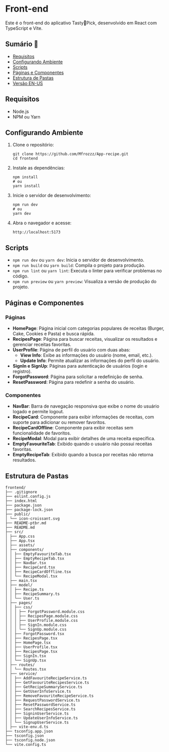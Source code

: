 # Front-end

Este é o front-end do aplicativo Tasty🥐Pick, desenvolvido em React com TypeScript e Vite.

## Sumário 📄
* [Requisitos](#requisitos)
* [Configurando Ambiente](#configurando-ambiente)
* [Scripts](#scripts)
* [Páginas e Componentes](#paginas-e-componentes)
* [Estrutura de Pastas](#estrutura-de-pastas)
* [Versão EN-US](https://github.com/Mfrozzz/App-recipe/blob/master/frontend/README.md)

## <span id="requisitos">Requisitos</span>

- Node.js
- NPM ou Yarn

## <span id="configurando-ambiente">Configurando Ambiente</span>

1. Clone o repositório:
    ```shell
    git clone https://github.com/Mfrozzz/App-recipe.git
    cd frontend
    ```

2. Instale as dependências:
    ```shell
    npm install
    # ou
    yarn install
    ```

3. Inicie o servidor de desenvolvimento:
    ```shell
    npm run dev
    # ou
    yarn dev
    ```

4. Abra o navegador e acesse:
    ```
    http://localhost:5173
    ```

## <span id="scripts">Scripts</span>

- `npm run dev` ou `yarn dev`: Inicia o servidor de desenvolvimento.
- `npm run build` ou `yarn build`: Compila o projeto para produção.
- `npm run lint` ou `yarn lint`: Executa o linter para verificar problemas no código.
- `npm run preview` ou `yarn preview`: Visualiza a versão de produção do projeto.

## <span id="paginas-e-componentes">Páginas e Componentes</span>

### Páginas
- **HomePage**: Página inicial com categorias populares de receitas (Burger, Cake, Cookies e Pasta) e busca rápida.
- **RecipesPage**: Página para buscar receitas, visualizar os resultados e gerenciar receitas favoritas.
- **UserProfile**: Página de perfil do usuário com duas abas:
  - **View Info**: Exibe as informações do usuário (nome, email, etc.).
  - **Update Info**: Permite atualizar as informações do perfil do usuário.
- **SignIn e SignUp**: Páginas para autenticação de usuários (login e registro).
- **ForgotPassword**: Página para solicitar a redefinição de senha.
- **ResetPassword**: Página para redefinir a senha do usuário.

### Componentes
- **NavBar**: Barra de navegação responsiva que exibe o nome do usuário logado e permite logout.
- **RecipeCard**: Componente para exibir informações de receitas, com suporte para adicionar ou remover favoritos.
- **RecipeCardOffline**: Componente para exibir receitas sem funcionalidade de favoritos.
- **RecipeModal**: Modal para exibir detalhes de uma receita específica.
- **EmptyFavouriteTab**: Exibido quando o usuário não possui receitas favoritas.
- **EmptyRecipeTab**: Exibido quando a busca por receitas não retorna resultados.

## <span id="estrutura-de-pastas">Estrutura de Pastas</span>
```
frontend/ 
├── .gitignore 
├── eslint.config.js 
├── index.html 
├── package.json 
├── package-lock.json
├── public/ 
│ └── icon-croissant.svg 
├── README-ptbr.md 
├── README.md 
├── src/ 
│ ├── App.css 
│ ├── App.tsx 
│ ├── assets/ 
│ ├── components/ 
│ │ ├── EmptyFavouriteTab.tsx 
│ │ ├── EmptyRecipeTab.tsx 
│ │ ├── NavBar.tsx 
│ │ ├── RecipeCard.tsx 
│ │ ├── RecipeCardOffline.tsx 
│ │ └── RecipeModal.tsx 
│ ├── main.tsx 
│ ├── model/ 
│ │ ├── Recipe.ts 
│ │ ├── RecipeSummary.ts 
│ │ └── User.ts 
│ ├── pages/ 
│ │ ├── css/ 
│ │ │ ├── ForgotPassword.module.css 
│ │ │ ├── RecipesPage.module.css 
│ │ │ ├── UserProfile.module.css 
│ │ │ ├── SignIn.module.css 
│ │ │ └── SignUp.module.css 
│ │ ├── ForgotPassword.tsx 
│ │ ├── RecipesPage.tsx 
│ │ ├── HomePage.tsx 
│ │ ├── UserProfile.tsx 
│ │ ├── RecipesPage.tsx 
│ │ ├── SignIn.tsx 
│ │ └── SignUp.tsx 
│ ├── routes/ 
│ │ └── Routes.tsx 
│ ├── service/ 
│ │ ├── AddFavouriteRecipeService.ts 
│ │ ├── GetFavouriteRecipesService.ts 
│ │ ├── GetRecipeSummaryService.ts 
│ │ ├── GetUserInfoService.ts 
│ │ ├── RemoveFavouriteRecipeService.ts 
│ │ ├── RequestPasswordService.ts 
│ │ ├── ResetPasswordService.ts 
│ │ ├── SearchRecipesService.ts 
│ │ ├── SigninUserService.ts 
│ │ ├── UpdateUserInfoService.ts 
│ │ └── SignupUserService.ts 
│ ├── vite-env.d.ts 
├── tsconfig.app.json 
├── tsconfig.json 
├── tsconfig.node.json 
└── vite.config.ts
```